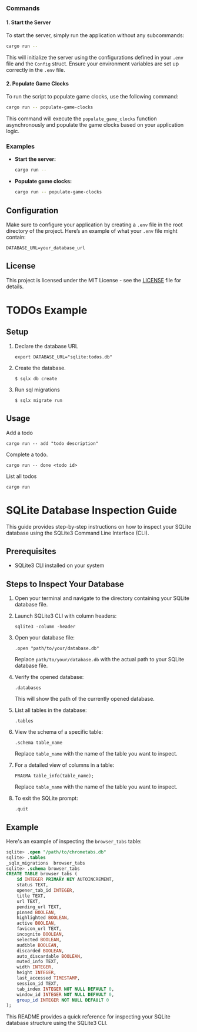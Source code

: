 ### Commands

#### 1. Start the Server

To start the server, simply run the application without any subcommands:

```bash
cargo run --
```

This will initialize the server using the configurations defined in your `.env` file and the `Config` struct. Ensure your environment variables are set up correctly in the `.env` file.

#### 2. Populate Game Clocks

To run the script to populate game clocks, use the following command:

```bash
cargo run -- populate-game-clocks
```

This command will execute the `populate_game_clocks` function asynchronously and populate the game clocks based on your application logic.

### Examples

- **Start the server:**

    ```bash
    cargo run --
    ```

- **Populate game clocks:**

    ```bash
    cargo run -- populate-game-clocks
    ```

## Configuration

Make sure to configure your application by creating a `.env` file in the root directory of the project. Here’s an example of what your `.env` file might contain:

```
DATABASE_URL=your_database_url
```

## License

This project is licensed under the MIT License - see the [LICENSE](LICENSE) file for details.

# TODOs Example

## Setup

1. Declare the database URL

    ```
    export DATABASE_URL="sqlite:todos.db"
    ```

2. Create the database.

    ```
    $ sqlx db create
    ```

3. Run sql migrations

    ```
    $ sqlx migrate run
    ```

## Usage

Add a todo 

```
cargo run -- add "todo description"
```

Complete a todo.

```
cargo run -- done <todo id>
```

List all todos

```
cargo run
```

# SQLite Database Inspection Guide

This guide provides step-by-step instructions on how to inspect your SQLite database using the SQLite3 Command Line Interface (CLI).

## Prerequisites

- SQLite3 CLI installed on your system

## Steps to Inspect Your Database

1. Open your terminal and navigate to the directory containing your SQLite database file.

2. Launch SQLite3 CLI with column headers:
   ```
   sqlite3 -column -header
   ```

3. Open your database file:
   ```
   .open "path/to/your/database.db"
   ```
   Replace `path/to/your/database.db` with the actual path to your SQLite database file.

4. Verify the opened database:
   ```
   .databases
   ```
   This will show the path of the currently opened database.

5. List all tables in the database:
   ```
   .tables
   ```

6. View the schema of a specific table:
   ```
   .schema table_name
   ```
   Replace `table_name` with the name of the table you want to inspect.

7. For a detailed view of columns in a table:
   ```
   PRAGMA table_info(table_name);
   ```
   Replace `table_name` with the name of the table you want to inspect.

8. To exit the SQLite prompt:
   ```
   .quit
   ```

## Example

Here's an example of inspecting the `browser_tabs` table:

```sql
sqlite> .open "/path/to/chrometabs.db"
sqlite> .tables
_sqlx_migrations  browser_tabs
sqlite> .schema browser_tabs
CREATE TABLE browser_tabs (
    id INTEGER PRIMARY KEY AUTOINCREMENT,
    status TEXT,
    opener_tab_id INTEGER,
    title TEXT,
    url TEXT,
    pending_url TEXT,
    pinned BOOLEAN,
    highlighted BOOLEAN,
    active BOOLEAN,
    favicon_url TEXT,
    incognito BOOLEAN,
    selected BOOLEAN,
    audible BOOLEAN,
    discarded BOOLEAN,
    auto_discardable BOOLEAN,
    muted_info TEXT,
    width INTEGER,
    height INTEGER,
    last_accessed TIMESTAMP,
    session_id TEXT,
    tab_index INTEGER NOT NULL DEFAULT 0,
    window_id INTEGER NOT NULL DEFAULT 0,
    group_id INTEGER NOT NULL DEFAULT 0
);
```

This README provides a quick reference for inspecting your SQLite database structure using the SQLite3 CLI.
